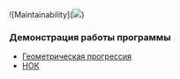 ![Maintainability](<a href="https://codeclimate.com/github/woodwyyn/SoftwareDevelopmentMethodology/maintainability"><img src="https://api.codeclimate.com/v1/badges/e5807d90aa7f5888d491/maintainability" /></a>)

### Демонстрация работы программы
- [Геометрическая прогрессия](https://asciinema.org/a/UFavzFlXbnupYzolOdFWstbNW)
- [НОК](https://asciinema.org/a/h9VI79hCJNhj2FKKQWm3CNqM0)
